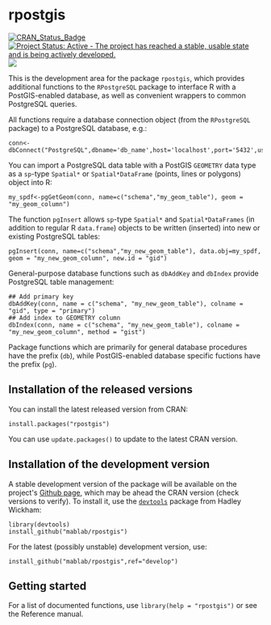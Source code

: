 rpostgis
========

[![CRAN\_Status\_Badge](http://www.r-pkg.org/badges/version/rpostgis)](https://CRAN.R-project.org/package=rpostgis)
[![Project Status: Active - The project has reached a stable, usable state and is being actively developed.](http://www.repostatus.org/badges/latest/active.svg)](http://www.repostatus.org/#active)
![](http://cranlogs.r-pkg.org/badges/rpostgis)


This is the development area for the package `rpostgis`, which provides additional functions to the
`RPostgreSQL` package to interface R with a PostGIS-enabled database, as well as convenient wrappers to common PostgreSQL queries.

All functions require a database connection object (from the `RPostgreSQL` package) to a PostgreSQL database, e.g.:

    conn<-dbConnect("PostgreSQL",dbname='db_name',host='localhost',port='5432',user='postgres',password='PASSWORD')

You can import a PostgreSQL data table with a PostGIS `GEOMETRY` data type as a `sp`-type `Spatial*` or `Spatial*DataFrame` (points, lines or polygons) object into R:

    my_spdf<-pgGetGeom(conn, name=c("schema","my_geom_table"), geom = "my_geom_column")


The function `pgInsert` allows `sp`-type `Spatial*` and `Spatial*DataFrames` (in addition to regular R `data.frame`) objects to be written (inserted) into new or existing PostgreSQL tables:

    pgInsert(conn, name=c("schema","my_new_geom_table"), data.obj=my_spdf, geom = "my_new_geom_column", new.id = "gid")


General-purpose database functions such as `dbAddKey` and `dbIndex` provide PostgreSQL table management:

    ## Add primary key
    dbAddKey(conn, name = c("schema", "my_new_geom_table"), colname = "gid", type = "primary")
    ## Add index to GEOMETRY column
    dbIndex(conn, name = c("schema", "my_new_geom_table"), colname = "my_new_geom_column", method = "gist")
    
Package functions which are primarily for general database procedures have the prefix (`db`), while PostGIS-enabled database specific fuctions have the prefix (`pg`).

## Installation of the released versions

You can install the latest released version from CRAN:

    install.packages("rpostgis")

You can use `update.packages()` to update to the latest CRAN version.

## Installation of the development version

A stable development version of the package will be available on the project's [Github page](https://github.com/mablab/rpostgis), which may be ahead the CRAN version (check versions to verify). To install it, use the [`devtools`](https://CRAN.R-project.org/package=devtools) package from Hadley Wickham:

    library(devtools)
    install_github("mablab/rpostgis")
    
For the latest (possibly unstable) development version, use:

    install_github("mablab/rpostgis",ref="develop")

## Getting started

For a list of documented functions, use `library(help = "rpostgis")` or see
the Reference manual.

